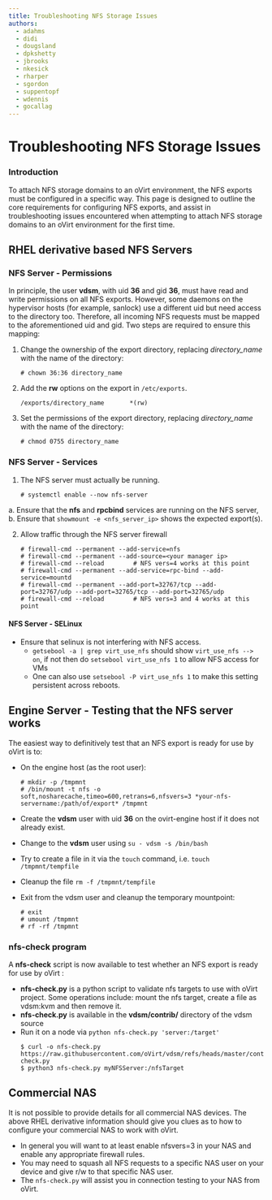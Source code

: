 ```yaml
---
title: Troubleshooting NFS Storage Issues
authors:
  - adahms
  - didi
  - dougsland
  - dpkshetty
  - jbrooks
  - nkesick
  - rharper
  - sgordon
  - suppentopf
  - wdennis
  - gocallag
---
```


# Troubleshooting NFS Storage Issues

### Introduction

To attach NFS storage domains to an oVirt environment, the NFS exports must be configured in a specific way. This page is designed to outline the core requirements for configuring NFS exports, and assist in troubleshooting issues encountered when attempting to attach NFS storage domains to an oVirt environment for the first time.

## RHEL derivative based NFS Servers

### NFS Server - Permissions

In principle, the user **vdsm**, with uid **36** and gid **36**, must have read and write permissions on all NFS exports. However, some daemons on the hypervisor hosts (for example, sanlock) use a different uid but need access to the directory too. Therefore, all incoming NFS requests must be mapped to the aforementioned uid and gid. Two steps are required to ensure this mapping:

1. Change the ownership of the export directory, replacing *directory_name* with the name of the directory:
   ```console
   # chown 36:36 directory_name
   ```

2. Add the **rw** options on the export in `/etc/exports`.
   ```
   /exports/directory_name       *(rw)
   ```

3. Set the permissions of the export directory, replacing *directory_name* with the name of the directory:
   ```console
   # chmod 0755 directory_name
   ```

### NFS Server - Services 

1. The NFS server must actually be running.
   ```console
   # systemctl enable --now nfs-server
   ```

a. Ensure that the **nfs** and **rpcbind** services are running on the NFS server,
b. Ensure that `showmount -e <nfs_server_ip>` shows the expected export(s).

2. Allow traffic through the NFS server firewall

   ```console
   # firewall-cmd --permanent --add-service=nfs
   # firewall-cmd --permanent --add-source=<your manager ip>
   # firewall-cmd --reload        # NFS vers=4 works at this point
   # firewall-cmd --permanent --add-service=rpc-bind --add-service=mountd
   # firewall-cmd --permanent --add-port=32767/tcp --add-port=32767/udp --add-port=32765/tcp --add-port=32765/udp
   # firewall-cmd --reload        # NFS vers=3 and 4 works at this point
   ```

#### NFS Server - SELinux

*   Ensure that selinux is not interfering with NFS access.
    -   `getsebool -a | grep virt_use_nfs` should show `virt_use_nfs --> on`, if not then do `setsebool virt_use_nfs 1` to allow NFS access for VMs
    -   One can also use `setsebool -P virt_use_nfs 1` to make this setting persistent across reboots.

## Engine Server - Testing that the NFS server works

The easiest way to definitively test that an NFS export is ready for use by oVirt is to:

*   On the engine host (as the root user):
    ```console
    # mkdir -p /tmpmnt
    # /bin/mount -t nfs -o soft,nosharecache,timeo=600,retrans=6,nfsvers=3 *your-nfs-servername:/path/of/export* /tmpmnt
    ```

*   Create the **vdsm** user with uid **36** on the ovirt-engine host if it does not already exist.
*   Change to the **vdsm** user using `su - vdsm -s /bin/bash`
*   Try to create a file in it via the `touch` command, i.e. `touch /tmpmnt/tempfile`
*   Cleanup the file `rm -f /tmpmnt/tempfile`
*   Exit from the vdsm user and cleanup the temporary mountpoint:
    ```console
    # exit  
    # umount /tmpmnt
    # rf -rf /tmpmnt
    ```


### nfs-check program

A **nfs-check** script is now available to test whether an NFS export is ready for use by oVirt :

*   **nfs-check.py** is a python script to validate nfs targets to use with oVirt project. Some operations include: mount the nfs target, create a file as vdsm:kvm and then remove it.
*   **nfs-check.py** is available in the **vdsm/contrib/** directory of the vdsm source
*   Run it on a node via `python nfs-check.py 'server:/target'`
    ```console
    $ curl -o nfs-check.py https://raw.githubusercontent.com/oVirt/vdsm/refs/heads/master/contrib/nfs-check.py
    $ python3 nfs-check.py myNFSServer:/nfsTarget
    ```

## Commercial NAS

It is not possible to provide details for all commercial NAS devices. The above RHEL derivative information should give you clues as to how to configure your commercial NAS to work with oVirt.
*   In general you will want to at least enable nfsvers=3 in your NAS and enable any appropriate firewall rules.
*   You may need to squash all NFS requests to a specific NAS user on your device and give r/w to that specific NAS user.
*   The `nfs-check.py` will assist you in connection testing to your NAS from oVirt.